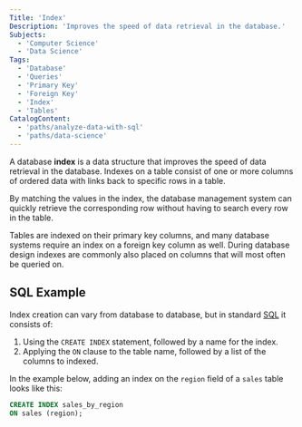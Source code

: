 ```yaml
---
Title: 'Index'
Description: 'Improves the speed of data retrieval in the database.'
Subjects:
  - 'Computer Science'
  - 'Data Science'
Tags:
  - 'Database'
  - 'Queries'
  - 'Primary Key'
  - 'Foreign Key'
  - 'Index'
  - 'Tables'
CatalogContent:
  - 'paths/analyze-data-with-sql'
  - 'paths/data-science'
---
```


A database **index** is a data structure that improves the speed of data retrieval in the database. Indexes on a table consist of one or more columns of ordered data with links back to specific rows in a table.

By matching the values in the index, the database management system can quickly retrieve the corresponding row without having to search every row in the table.

Tables are indexed on their primary key columns, and many database systems require an index on a foreign key column as well. During database design indexes are commonly also placed on columns that will most often be queried on.

## SQL Example

Index creation can vary from database to database, but in standard [SQL](https://www.codecademy.com/resources/docs/sql) it consists of:

1. Using the `CREATE INDEX` statement, followed by a name for the index.
2. Applying the `ON` clause to the table name, followed by a list of the columns to indexed.

In the example below, adding an index on the `region` field of a `sales` table looks like this:

```sql
CREATE INDEX sales_by_region
ON sales (region);
```
